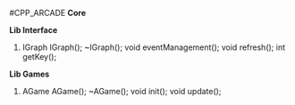 #CPP_ARCADE
**Core**

**Lib Interface**
1. IGraph
IGraph();
~IGraph();
void eventManagement();
void refresh();
int getKey();

**Lib Games**
1. AGame
AGame();
~AGame();
void init();
void update();
